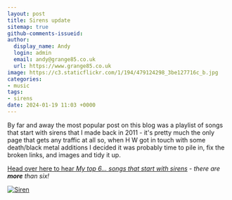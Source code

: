 ```yaml
---
layout: post
title: Sirens update
sitemap: true
github-comments-issueid:
author:
  display_name: Andy
  login: admin
  email: andy@grange85.co.uk
  url: https://www.grange85.co.uk
image: https://c3.staticflickr.com/1/194/479124298_3be127716c_b.jpg
categories:
- music
tags:
- sirens
date: 2024-01-19 11:03 +0000
---
```

By far and away the most popular post on this blog was a playlist of songs that start with sirens that I made back in 2011 - it's pretty much the only page that gets any traffic at all so, when H W got in touch with some death/black metal additions I decided it was probably time to pile in, fix the broken links, and images and tidy it up.

[Head over here to hear _My top 6... songs that start with sirens_](/swirling/2011/09/23/my-top-6-songs-that-start-with-sirens/) - _there are **more** than six!_

<a data-flickr-embed="true"  href="https://www.flickr.com/photos/thomashawk/479124298/" title="Siren"><img src="https://c3.staticflickr.com/1/194/479124298_3be127716c_b.jpg" alt="Siren"></a>
